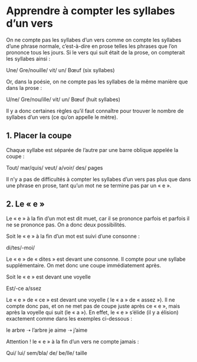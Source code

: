 # Apprendre à compter les syllabes d’un vers

On ne compte pas les syllabes d’un vers comme on compte les syllabes d’une phrase normale, c’est-à-dire en prose telles les phrases que l’on prononce tous les jours.
Si le vers qui suit était de la prose, on compterait les syllabes ainsi :

Une/ Gre/nouille/ vit/ un/ Bœuf (six syllabes)

Or, dans la poésie, on ne compte pas les syllabes de la même manière que dans la prose :

U/ne/ Gre/nou/ille/ vit/ un/ Bœuf (huit syllabes)

Il y a donc certaines règles qu’il faut connaître pour trouver le nombre de syllabes d’un vers (ce qu’on appelle le mètre).

## 1. Placer la coupe

Chaque syllabe est séparée de l’autre par une barre oblique appelée la coupe :

Tout/ mar/quis/ veut/ a/voir/ des/ pages

Il n’y a pas de difficultés à compter les syllabes d’un vers pas plus que dans une phrase en prose,  tant qu’un mot ne se termine pas par un « e ».


## 2. Le « e »

Le « e » à la fin d’un mot est dit muet, car il se prononce parfois et parfois il ne se prononce pas. On a donc deux possibilités.

Soit le « e » à la fin d’un mot est suivi d’une consonne :

di/tes/-moi/

Le « e » de « dites » est devant une consonne. Il compte pour une syllabe supplémentaire. On met donc une coupe immédiatement après.

Soit le « e » est devant une voyelle

Est/-ce a/ssez

Le « e » de « ce » est devant une voyelle ( le « a » de « assez »). Il ne compte donc pas, et on ne met pas de coupe juste après ce « e », mais après la voyelle qui suit (le « a »).
En effet, le « e » s’élide (il y a élision) exactement comme dans les exemples ci-dessous :

le arbre ➝ l’arbre
je aime ➝ j’aime

Attention ! le « e » à la fin d’un vers ne compte jamais :

Qui/ lui/ sem/bla/ de/ be/lle/ taille